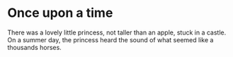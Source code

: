 # Once upon a time

There was a lovely little princess, not taller than an apple, stuck in a castle.
On a summer day, the princess heard the sound of what seemed like a thousands horses.
